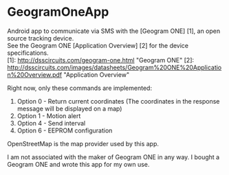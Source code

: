 GeogramOneApp
=============

Android app to communicate via SMS with the [Geogram ONE] [1], an open source tracking device.   
See the Geogram ONE [Application Overview] [2] for the device specifications.  
[1]: http://dsscircuits.com/geogram-one.html "Geogram ONE"
[2]: http://dsscircuits.com/images/datasheets/Geogram%20ONE%20Application%20Overview.pdf "Application Overview"

Right now, only these commands are implemented:

1. Option 0 - Return current coordinates (The coordinates in the response message will be displayed on a map)
2. Option 1 - Motion alert 
3. Option 4 - Send interval 
4. Option 6 - EEPROM configuration

OpenStreetMap is the map provider used by this app.

I am not associated with the maker of Geogram ONE in any way.  I bought a Geogram ONE and wrote this app for my own use.